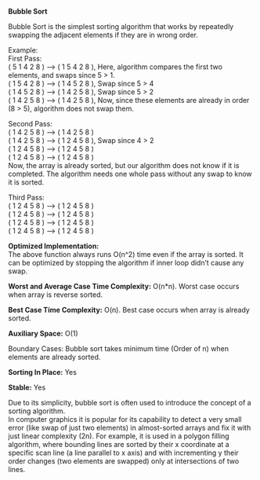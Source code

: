 <b>Bubble Sort</b>

Bubble Sort is the simplest sorting algorithm that works by repeatedly swapping the adjacent elements if they are in wrong order.

Example:<br>
First Pass:<br>
( 5 1 4 2 8 ) –> ( 1 5 4 2 8 ), Here, algorithm compares the first two elements, and swaps since 5 > 1.<br>
( 1 5 4 2 8 ) –>  ( 1 4 5 2 8 ), Swap since 5 > 4<br>
( 1 4 5 2 8 ) –>  ( 1 4 2 5 8 ), Swap since 5 > 2<br>
( 1 4 2 5 8 ) –> ( 1 4 2 5 8 ), Now, since these elements are already in order (8 > 5), algorithm does not swap them.<br>

Second Pass:<br>
( 1 4 2 5 8 ) –> ( 1 4 2 5 8 )<br>
( 1 4 2 5 8 ) –> ( 1 2 4 5 8 ), Swap since 4 > 2<br>
( 1 2 4 5 8 ) –> ( 1 2 4 5 8 )<br>
( 1 2 4 5 8 ) –>  ( 1 2 4 5 8 )<br>
Now, the array is already sorted, but our algorithm does not know if it is completed. The algorithm needs one whole pass without any swap to know it is sorted.<br>

Third Pass:<br>
( 1 2 4 5 8 ) –> ( 1 2 4 5 8 )<br>
( 1 2 4 5 8 ) –> ( 1 2 4 5 8 )<br>
( 1 2 4 5 8 ) –> ( 1 2 4 5 8 )<br>
( 1 2 4 5 8 ) –> ( 1 2 4 5 8 )<br>

<b>Optimized Implementation:</b><br>
The above function always runs O(n^2) time even if the array is sorted. It can be optimized by stopping the algorithm if inner loop didn’t cause any swap.<br>

<b>Worst and Average Case Time Complexity:</b> O(n*n). Worst case occurs when array is reverse sorted.<br>

<b>Best Case Time Complexity:</b> O(n). Best case occurs when array is already sorted.<br>

<b>Auxiliary Space:</b> O(1)<br>

</b>Boundary Cases:</b> Bubble sort takes minimum time (Order of n) when elements are already sorted.<br>

<b>Sorting In Place:</b> Yes<br>

<b>Stable:</b> Yes<br>

Due to its simplicity, bubble sort is often used to introduce the concept of a sorting algorithm.<br>
In computer graphics it is popular for its capability to detect a very small error (like swap of just two elements) in almost-sorted arrays and fix it with just linear complexity (2n). For example, it is used in a polygon filling algorithm, where bounding lines are sorted by their x coordinate at a specific scan line (a line parallel to x axis) and with incrementing y their order changes (two elements are swapped) only at intersections of two lines.<br>
